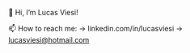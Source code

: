 👋 Hi, I’m Lucas Viesi!

📫 How to reach me: 
  -> linkedin.com/in/lucasviesi
  -> lucasviesi@hotmail.com 
